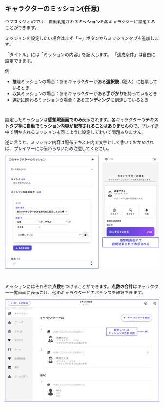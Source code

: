 ## キャラクターのミッション(任意)

ウズスタジオv2では、自動判定される**ミッション**を各キャラクターに設定することができます。

ミッションを設定したい場合はまず「＋」ボタンからミッションタブを追加します。
<br>

「タイトル」には「ミッションの内容」を記入します。
「達成条件」は自由に設定できます。
<br>

例
- 推理ミッションの場合：あるキャラクターがある**選択肢**（犯人）に投票しているとき
- 収集ミッションの場合：あるキャラクターがある**手がかり**を持っているとき
- 選択に関わるミッションの場合：ある**エンディング**に到達しているとき
<br>

設定したミッションは**感想戦画面でのみ**表示されます。各キャラクターの**テキストタブ等に自動でミッション内容が配布されることはありません**ので、プレイ途中で明かされるミッションも同じように設定しておいて問題ありません。

逆に言うと、ミッション内容は配布テキスト内で文字として書いておかなければ、プレイヤーには伝わらないため注意してください。

![](../../images/character4.png)

<br>

ミッションにはそれぞれ**点数**をつけることができます。**点数の合計**はキャラクター一覧画面に表示され、他のキャラクターとのバランスを確認できます。

![](../../images/character6.png)